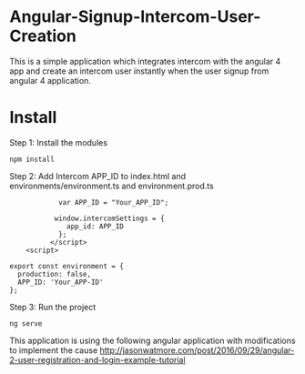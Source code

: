 # Angular-Signup-Intercom-User-Creation
This is a simple application which integrates intercom with the angular 4 app and create an intercom user instantly when the user signup from angular 4 application.

# Install

Step 1: Install the modules

```npm install```

Step 2: Add Intercom APP_ID to index.html and environments/environment.ts and environment.prod.ts

``` <script>
            var APP_ID = "Your_APP_ID";
          
           window.intercomSettings = {
              app_id: APP_ID
            };
          </script>
    <script>
```
```
export const environment = {
  production: false,
  APP_ID: 'Your_APP-ID'
};
```

Step 3: Run the project

```ng serve```


This application is using the following angular application with modifications to implement the cause http://jasonwatmore.com/post/2016/09/29/angular-2-user-registration-and-login-example-tutorial
